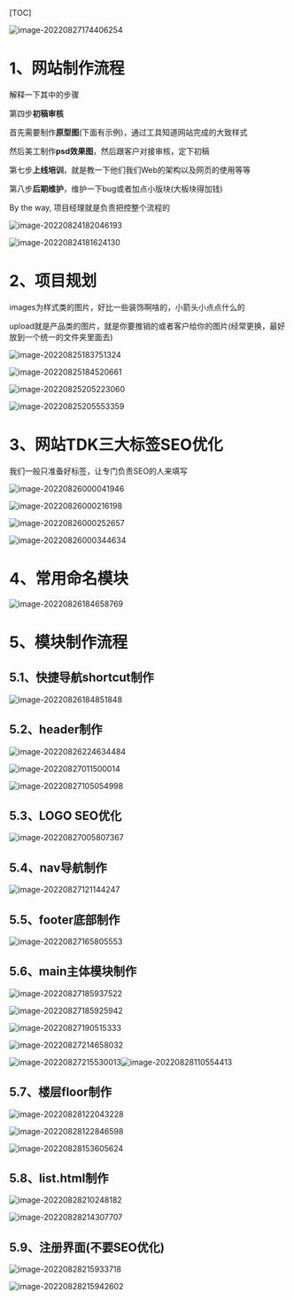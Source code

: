 [TOC]





![image-20220827174406254](font-end流程.assets/image-20220827174406254.png)









# 1、网站制作流程

解释一下其中的步骤

第四步**初稿审核**

首先需要制作**原型图**(下面有示例)，通过工具知道网站完成的大致样式

然后美工制作**psd效果图**，然后跟客户对接审核，定下初稿

第七步**上线培训**，就是教一下他们我们Web的架构以及网页的使用等等

第八步**后期维护**，维护一下bug或者加点小版块(大板块得加钱)

By the way, 项目经理就是负责把控整个流程的

![image-20220824182046193](font-end流程.assets/image-20220824182046193.png)



![image-20220824181624130](font-end流程.assets/image-20220824181624130.png)









# 2、项目规划

images为样式类的图片，好比一些装饰啊啥的，小箭头小点点什么的

upload就是产品类的图片，就是你要推销的或者客户给你的图片(经常更换，最好放到一个统一的文件夹里面去)	

![image-20220825183751324](font-end流程.assets/image-20220825183751324.png)

![image-20220825184520661](font-end流程.assets/image-20220825184520661.png)

![image-20220825205223060](font-end流程.assets/image-20220825205223060.png)



![image-20220825205553359](font-end流程.assets/image-20220825205553359.png)



# 3、网站TDK三大标签SEO优化

我们一般只准备好标签，让专门负责SEO的人来填写

![image-20220826000041946](font-end流程.assets/image-20220826000041946.png)

![image-20220826000216198](font-end流程.assets/image-20220826000216198.png)

![image-20220826000252657](font-end流程.assets/image-20220826000252657.png)

![image-20220826000344634](font-end流程.assets/image-20220826000344634.png)



# 4、常用命名模块

![image-20220826184658769](font-end流程.assets/image-20220826184658769.png)







# 5、模块制作流程

## 5.1、快捷导航shortcut制作

![image-20220826184851848](font-end流程.assets/image-20220826184851848.png)



## 5.2、header制作

![image-20220826224634484](font-end流程.assets/image-20220826224634484.png)

![image-20220827011500014](font-end流程.assets/image-20220827011500014.png)

![image-20220827105054998](font-end流程.assets/image-20220827105054998.png)



## 5.3、LOGO SEO优化

![image-20220827005807367](font-end流程.assets/image-20220827005807367.png)





## 5.4、nav导航制作

![image-20220827121144247](font-end流程.assets/image-20220827121144247.png)







## 5.5、footer底部制作

![image-20220827165805553](font-end流程.assets/image-20220827165805553.png)





## 5.6、main主体模块制作

![image-20220827185937522](font-end流程.assets/image-20220827185937522.png) 

![image-20220827185925942](font-end流程.assets/image-20220827185925942.png)

![image-20220827190515333](font-end流程.assets/image-20220827190515333.png)

![image-20220827214658032](font-end流程.assets/image-20220827214658032.png)

![image-20220827215530013](font-end流程.assets/image-20220827215530013.png)![image-20220828110554413](font-end流程.assets/image-20220828110554413.png)



## 5.7、楼层floor制作

![image-20220828122043228](font-end流程.assets/image-20220828122043228.png)

![image-20220828122846598](font-end流程.assets/image-20220828122846598.png)

![image-20220828153605624](font-end流程.assets/image-20220828153605624.png)





## 5.8、list.html制作

![image-20220828210248182](font-end流程.assets/image-20220828210248182.png)

![image-20220828214307707](font-end流程.assets/image-20220828214307707.png)



## 5.9、注册界面(不要SEO优化)

![image-20220828215933718](font-end流程.assets/image-20220828215933718.png)

![image-20220828215942602](font-end流程.assets/image-20220828215942602.png)






































